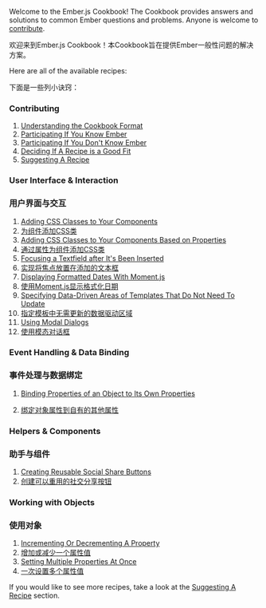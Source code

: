 Welcome to the Ember.js Cookbook! The Cookbook provides answers and solutions 
to common Ember questions and problems. Anyone is welcome to <a href="/guides/cookbook/contributing">contribute</a>.

欢迎来到Ember.js
Cookbook！本Cookbook旨在提供Ember一般性问题的解决方案。

Here are all of the available recipes:

下面是一些列小诀窍：

### Contributing

1. [Understanding the Cookbook Format](/guides/cookbook/contributing/understanding_the_cookbook_format)
1. [Participating If You Know Ember](/guides/cookbook/contributing/participating_if_you_know_ember)
1. [Participating If You Don't Know Ember](/guides/cookbook/contributing/participating_if_you_dont_know_ember)
1. [Deciding If A Recipe is a Good Fit](/guides/cookbook/contributing/deciding_if_a_recipe_is_a_good_fit)
1. [Suggesting A Recipe](/guides/cookbook/contributing/suggesting_a_recipe)

### User Interface &amp; Interaction

### 用户界面与交互

1. [Adding CSS Classes to Your Components](/guides/cookbook/user_interface_and_interaction/adding_css_classes_to_your_components)
1. [为组件添加CSS类](/guides/cookbook/user_interface_and_interaction/adding_css_classes_to_your_components)
1. [Adding CSS Classes to Your Components Based on Properties](/guides/cookbook/user_interface_and_interaction/adding_css_classes_to_your_components_based_on_properties)
1. [通过属性为组件添加CSS类](/guides/cookbook/user_interface_and_interaction/adding_css_classes_to_your_components_based_on_properties)
1. [Focusing a Textfield after It's Been Inserted](/guides/cookbook/user_interface_and_interaction/focusing_a_textfield_after_its_been_inserted)
1. [实现将焦点放置在添加的文本框](/guides/cookbook/user_interface_and_interaction/focusing_a_textfield_after_its_been_inserted)
1. [Displaying Formatted Dates With Moment.js](/guides/cookbook/user_interface_and_interaction/displaying_formatted_dates_with_moment_js)
1. [使用Moment.js显示格式化日期](/guides/cookbook/user_interface_and_interaction/displaying_formatted_dates_with_moment_js)
1. [Specifying Data-Driven Areas of Templates That Do Not Need To Update](/guides/cookbook/user_interface_and_interaction/specifying_data_driven_areas_of_templates_that_do_not_need_to_update)
1. [指定模板中无需更新的数据驱动区域](/guides/cookbook/user_interface_and_interaction/specifying_data_driven_areas_of_templates_that_do_not_need_to_update)
1. [Using Modal Dialogs](/guides/cookbook/user_interface_and_interaction/using_modal_dialogs)
1. [使用模态对话框](/guides/cookbook/user_interface_and_interaction/using_modal_dialogs)

### Event Handling &amp; Data Binding

### 事件处理与数据绑定

1. [Binding Properties of an Object to Its Own Properties](/guides/cookbook/event_handling_and_data_binding/binding_properties_of_an_object_to_its_own_properties)

1. [绑定对象属性到自有的其他属性](/guides/cookbook/event_handling_and_data_binding/binding_properties_of_an_object_to_its_own_properties)

### Helpers &amp; Components

### 助手与组件

1. [Creating Reusable Social Share Buttons](/guides/cookbook/helpers_and_components/creating_reusable_social_share_buttons)
1. [创建可以重用的社交分享按钮](/guides/cookbook/helpers_and_components/creating_reusable_social_share_buttons)

### Working with Objects

### 使用对象

1. [Incrementing Or Decrementing A Property](/guides/cookbook/working_with_objects/incrementing_or_decrementing_a_property)
1. [增加或减少一个属性值](/guides/cookbook/working_with_objects/incrementing_or_decrementing_a_property)
1. [Setting Multiple Properties At Once](/guides/cookbook/working_with_objects/setting_multiple_properties_at_once)
1. [一次设置多个属性值](/guides/cookbook/working_with_objects/setting_multiple_properties_at_once)

If you would like to see more recipes, take a look at the <a href="/guides/cookbook/contributing/suggesting_a_recipe">Suggesting A Recipe</a> section.
